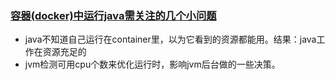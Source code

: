 
### [容器(docker)中运行java需关注的几个小问题](http://ifeve.com/%E5%AE%B9%E5%99%A8docker%E4%B8%AD%E8%BF%90%E8%A1%8Cjava%E9%9C%80%E5%85%B3%E6%B3%A8%E7%9A%84%E5%87%A0%E4%B8%AA%E5%B0%8F%E9%97%AE%E9%A2%98/)
- java不知道自己运行在container里，以为它看到的资源都能用。结果：java工作在资源充足的
- jvm检测可用cpu个数来优化运行时，影响jvm后台做的一些决策。

